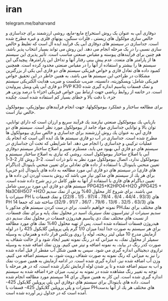 # iran
telegram.me/baharvand


 دوفازی آبی به عنوان یک روش استخراج مایع-مایع، روشی ارزشمند برای جداسازی و خالص سازی مولکول های زیستی ، فلزات سنگین، یونهای فلزی و غیره مطرح شده است. جداسازی در سیستم های دوفازی آبی یک فرآیند ایده آل است که تغلیظ و خالص سازی نسبی را در یک مرحله انجام می دهد. این روش می تواند بسیار انتخاب پذیر باشد، هم چنین برای فرآیندهای پیوسته و مقیاس صنعتی مناسب است. تأثیر پذیری این سیستم ها از پارامتر های متعدد، عدم پیش بینی رفتار آنها و تداخل این پارامترها، پیچیدگی این سیستم ها را بیشتر و استفاده از آنها را در مقیاس صنعتی محدود کرده است. همچنین کمبود داده های تعادل فازی و خواص فیزیکی سیستم های دو فازی آبی یکی از بزرگترین مشکلات در طراحی این سیستم ها می باشد، به همین خاطر در این تحقیق خواص فیزیکی شامل: ویسکوزیته، دانسیته، ضریب شکست و ضریب هدایت الکتریکی سیستم دو فازی آبی پلی وینیل پیرولیدن PVP K30 و نمک فسفات پتاسیم اندازه گیری شده است. در خاتمه از روابط ریاضی جهت ارتباط بین خواص فیزیکی اجزاء با درصد وزنی هر جزء، با دقت بالا و خطای بسیار کم استفاده شده است.
 چكيده

  

برای مطالعه ساختار و عملكرد بيومولكولها، جهت انجام فرآيندهاي بيولوژيكي، بيومولكول خالص نياز است.

بازيابي يك بيومولكول صنعتي نيازمند يك فرآيند سريع و ارزان است كه داراي توانايي، توان بالا و توانايي جداسازي مواد جامد از بيومولكول مورد نظر است. سیستم های دو فازي آبي به عنوان يك روش ارزشمند براي جداسازي و خالص سازي بيومولكول ها مطرح شده است. جداسازي در آب دو فازي سيستم ها يك ايده آلي است كه انجام يك عمليات تركيبي و جداسازي را انجام مي دهد. اما شرايطي كه تحت آن جداسازي در سيستم هاي دو فازي آبي بهبود مي يابد، مستلزم تغيير و اصلاح ساختار سيستم دوفازي آبي يا اصلاح ساختار بيومولكول است. روشي كه نيازي به اصلاح ساختار سيستم و بيومولكول ندارد، اتصال بيومولكول مورد نظر به نانو ذرات است.
 2-3 روش كار 
2-3-1 تعيين منحني باينودال با استفاده از داده هاي تعادلي 
 براي تعيين منحني باينودال (دياگرام هاي فازي) در سيستم هاي دو فازي آبي مورد مطالعه به داده هاي باينودال (دو جزيي) براي هر يك از سيستم هاي مذكور نياز مي باشد كه روش بدست آوردن اين داده ها و تعيين دياگرام هاي فازي با استفاده از آنها به طور كامل در زير شرح داده شده است. سيستم هاي دو فازي آبي مورد بررسي شامل PPG425+K2HPO4+H2O وPPG425 + Na3C6H5O7 +H2O مي باشند.   براي شروع كار محلول 40% وزني از نمك سديم سيترات با PH هاي (93/3 ، 44/4 ، 6/4 ، 78/4 ، 97/4 ، 1/5 ، 22/8) و نمك فسفات با PH هاي (63/3 ، 32/5 ، 13/6 ، 79/6 ، 36/7 ، 91/7 ، 32/9) ساخته شد كه جمعا 14 نمونه خواهيم داشت. براي درست كردن سيستم هاي مذكور با PHهاي مختلف براي نمك سديم سيترات از تيتراسيون نمك سيتريك اسيد در محلول نمك پايه و براي نمك فسفات، از نسبت هاي مختلف نمك دي پتاسيم هيدروژن فسفات در محلول نمك سديم دي هيدروژن فسفات استفاده شده است.  پس از تهيه محلول 40% نمك هاي مورد مطالعه براي هر سيستم به صورت جدا ابتدا ميزان 1/0 گرم پلي پروپلين گلايكول 425 را در لوله آزمايش مدرج 10 ميلي ليتر ريخته، لوله را روي ورتكس قرار داده و همزمان به وسيله سمپلر از محلول نمك، به ميزاني كه در رنگ نمونه تغيير ايجاد شود و از حالت شفاف به صورت كدر رنگ در بيايد، به نمونه اضافه و تیتر مي كنيم. وزن نمك اضافه شده به وسيله ترازوي ديجيتالي اندازه گيري مي شود. سپس به همين شكل آب مقطر از قبل آماده شده را نیز به ميزاني كه رنگ نمونه به صورت شفاف رويت شود، به سيستم اضافه مي كنيم. وزن آب اضافه شده نيز، اندازه گيري شده است. در ادامه آزمايش به همين صورت نمك و اب به سيتم اضافه شده و تا پر شدن لوله آزمايش تكرار شده است، كه در هر مرحله با توجه به تغيير رنگ مشاهده شده در نمونه به ترتيب، ميزان جزء اضافه شده به سيستم اندازه گيري شده است. اين كار به همين منوال براي 14 سيستم مورد مطالعه انجام شده است. داده هاي باينودال براي سيستم هاي دوفازي آبي پلي پروپلين گلايكول 425- سيترات و پلي پروپلين گلايكول 425- فسفات با PHهاي مختلف هر يك از آنها بدست آمده است كه در جداول زير آورده شده است.

